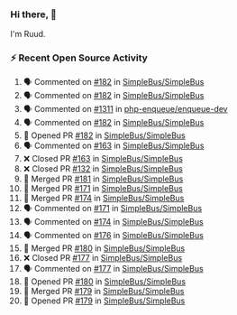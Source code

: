 ### Hi there, 👋

I'm Ruud.
 
### :zap: Recent Open Source Activity

<!--START_SECTION:activity-->
1. 🗣 Commented on [#182](https://github.com/SimpleBus/SimpleBus/pull/182#issuecomment-1681060210) in [SimpleBus/SimpleBus](https://github.com/SimpleBus/SimpleBus)
2. 🗣 Commented on [#182](https://github.com/SimpleBus/SimpleBus/pull/182#issuecomment-1681029340) in [SimpleBus/SimpleBus](https://github.com/SimpleBus/SimpleBus)
3. 🗣 Commented on [#1311](https://github.com/php-enqueue/enqueue-dev/pull/1311#issuecomment-1680925387) in [php-enqueue/enqueue-dev](https://github.com/php-enqueue/enqueue-dev)
4. 🗣 Commented on [#182](https://github.com/SimpleBus/SimpleBus/pull/182#issuecomment-1680907068) in [SimpleBus/SimpleBus](https://github.com/SimpleBus/SimpleBus)
5. 💪 Opened PR [#182](https://github.com/SimpleBus/SimpleBus/pull/182) in [SimpleBus/SimpleBus](https://github.com/SimpleBus/SimpleBus)
6. 🗣 Commented on [#163](https://github.com/SimpleBus/SimpleBus/pull/163#issuecomment-1680896444) in [SimpleBus/SimpleBus](https://github.com/SimpleBus/SimpleBus)
7. ❌ Closed PR [#163](https://github.com/SimpleBus/SimpleBus/pull/163) in [SimpleBus/SimpleBus](https://github.com/SimpleBus/SimpleBus)
8. ❌ Closed PR [#132](https://github.com/SimpleBus/SimpleBus/pull/132) in [SimpleBus/SimpleBus](https://github.com/SimpleBus/SimpleBus)
9. 🎉 Merged PR [#181](https://github.com/SimpleBus/SimpleBus/pull/181) in [SimpleBus/SimpleBus](https://github.com/SimpleBus/SimpleBus)
10. 🎉 Merged PR [#171](https://github.com/SimpleBus/SimpleBus/pull/171) in [SimpleBus/SimpleBus](https://github.com/SimpleBus/SimpleBus)
11. 🎉 Merged PR [#174](https://github.com/SimpleBus/SimpleBus/pull/174) in [SimpleBus/SimpleBus](https://github.com/SimpleBus/SimpleBus)
12. 🗣 Commented on [#171](https://github.com/SimpleBus/SimpleBus/pull/171#issuecomment-1680882897) in [SimpleBus/SimpleBus](https://github.com/SimpleBus/SimpleBus)
13. 🗣 Commented on [#174](https://github.com/SimpleBus/SimpleBus/pull/174#issuecomment-1680882660) in [SimpleBus/SimpleBus](https://github.com/SimpleBus/SimpleBus)
14. 🗣 Commented on [#176](https://github.com/SimpleBus/SimpleBus/pull/176#issuecomment-1680882352) in [SimpleBus/SimpleBus](https://github.com/SimpleBus/SimpleBus)
15. 🎉 Merged PR [#180](https://github.com/SimpleBus/SimpleBus/pull/180) in [SimpleBus/SimpleBus](https://github.com/SimpleBus/SimpleBus)
16. ❌ Closed PR [#177](https://github.com/SimpleBus/SimpleBus/pull/177) in [SimpleBus/SimpleBus](https://github.com/SimpleBus/SimpleBus)
17. 🗣 Commented on [#177](https://github.com/SimpleBus/SimpleBus/pull/177#issuecomment-1680419941) in [SimpleBus/SimpleBus](https://github.com/SimpleBus/SimpleBus)
18. 💪 Opened PR [#180](https://github.com/SimpleBus/SimpleBus/pull/180) in [SimpleBus/SimpleBus](https://github.com/SimpleBus/SimpleBus)
19. 🎉 Merged PR [#179](https://github.com/SimpleBus/SimpleBus/pull/179) in [SimpleBus/SimpleBus](https://github.com/SimpleBus/SimpleBus)
20. 💪 Opened PR [#179](https://github.com/SimpleBus/SimpleBus/pull/179) in [SimpleBus/SimpleBus](https://github.com/SimpleBus/SimpleBus)
<!--END_SECTION:activity-->
